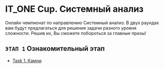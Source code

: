 # IT_ONE Cup. Системный анализ

Онлайн чемпионат по направлению Системный анализ. В двух раундах вам будут предлагаться для решения задачи разного уровня сложности. Решив их, Вы сможете побороться за главные призы!

## `ЭТАП 1` Ознакомительный этап

* [Task 1. Камни](https://github.com/GrbnvAlex/allcups-itonecup-systemanalysis/blob/main/1%20этап.%20Ознакомительный%20раунд/Task%201.%20Камни.md)
